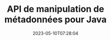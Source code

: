 ---
############################# Static ############################
layout: "product"
date: 2023-05-10T07:28:04
draft: false

product: "Metadata"
product_tag: "metadata"
platform: "Java"
platform_tag: "java"

############################# Head ############################
head_title: "API de métadonnées Java - Afficher, lire, exporter, modifier, supprimer les métadonnées de document"
head_description: "API de métadonnées Java pour afficher, lire, modifier, analyser, rechercher, supprimer, comparer et exporter les métadonnées des documents PDF Word Excel PPTX Outlook Visio Audio Vidéo & Image."

############################# Header ############################
title: "API de manipulation de métadonnées pour Java"
description: "Développez des applications Java pour créer, afficher, accéder, mettre à jour, supprimer, rechercher, comparer, remplacer et exporter des métadonnées de documents et de formats d'image populaires."
button:
    enable: true

############################# SubMenu ############################
submenu:
    enable: true
    
    left:
        img_alt: "GroupDocs.Metadata for Java"
        image: "https://www.groupdocs.cloud/templates/groupdocs/images/product-logos/groupdocs-metadata-java.png"
        product: "GroupDocs.Metadata"
        platform: "Java"
        
    middle:
        button:
            # button loop
            - link: "#overview"
              text: "Aperçu"

            # button loop
            - link: "#features"
              text: "Fonctionnalités"

            # button loop
            - link: "#support"
              text: "Soutien"

            # button loop
            - link: "https://products.groupdocs.app/metadata"
              text: "Démo en direct"

            # button loop
            - link: "https://purchase.groupdocs.com/pricing/metadata/java"
              text: "Tarification"

    right:
        link_download: "https://downloads.groupdocs.com/metadata"
        link_learn: "https://docs.groupdocs.com/metadata/java/"
        link_buy: "https://purchase.groupdocs.com"

############################# Overview ############################
overview:
    enable: true
    content: |
      GroupDocs.Metadata for Java est une API de gestion des métadonnées avancée pour manipuler les informations de métadonnées des documents, images, archives, torrents et divers autres formats de fichiers. Les développeurs peuvent désormais améliorer les fonctionnalités de leurs applications Java en intégrant facilement l'affichage, la modification, la suppression, l'extraction, la recherche, la comparaison, le remplacement et l'exportation de métadonnées dans tous les formats de documents commerciaux courants tels que PDF, Microsoft Office Word, les feuilles de calcul Excel, les présentations PowerPoint et diapositives, e-mails Outlook, Project, diagrammes Visio, OneNote, images, AutoCAD, Photoshop, audio, vidéo, polices OpenType et métafichiers.  

      La bibliothèque de métadonnées Java vous offre des fonctionnalités telles que la recherche de métadonnées, le remplacement des propriétés des métadonnées, la comparaison des métadonnées des formats de fichiers pris en charge pour identifier les similitudes ainsi que les différences. Vous pouvez également éditer ou modifier les métadonnées pour une meilleure gestion des informations et exporter les informations de métadonnées récupérées vers un fichier Excel, un fichier CSV et un DataSet. L'API offre une prise en charge complète pour travailler avec toutes les normes de métadonnées couramment utilisées telles que les propriétés de métadonnées intégrées, XMP, EXIF ​​et personnalisées dans les formats de document pris en charge.

      GroupDocs.Metadata for Java est compatible avec toutes les versions de Java et prend en charge les systèmes d'exploitation courants (Windows, Linux, MacOS) capables d'exécuter Java Runtime.
    tabs:
      enable: true
      
      ## TAB ONE ##
      tab_one:
        description: |
          Voici un aperçu de GroupDocs.Metadata pour Java :
      
        left:
          enable: true
          icon: "fas fa-file-image"
          title: "Travailler avec des images"
          content: |
            * Métadonnées XMP
            * Métadonnées EXIF
            * Métadonnées IPTC-IIM
            * Métadonnées PSD
            * Métadonnées CAO
            * Analyser des balises IFD supplémentaires
        
        right:
          enable: true
          icon: "fab fa-html5"
          title: "Travailler avec l'audio et la vidéo"
          content: |
            * Détection du format MP3 d'exécution
            * Lire les paroles3 Tag
            * Lire les informations audio MPEG
            * Lire les informations d'en-tête AVI
            * Lire les sous-titres de Matroska
            * Exporter des données vers Excel ou CSV
      
      ## TAB TWO ##
      tab_two:
        description: |
          GroupDocs.Metadata pour Java prend en charge les éléments suivants [formats de fichiers de documents](https://docs.groupdocs.com/metadata/java/supported-document-formats/):

        left:
          enable: true
          table:
            # table loop
            - title: "Microsoft Office"
              content: |
                * **Word:** DOC, DOCX, DOCM, DOT, DOTX, DOTM, RTF, TXT
                * **Excel:** XLS, XLSX, XLSM, XLSB, XLTM, XLT, XLTM, XLTX, XLAM, SXC, SpreadsheetML
                * **PowerPoint:** PPT, PPTX, PPS, PPSX, PPSM, POT, POTM, POTX, PPTM
                * **Visio:** VSD, VDX, VSS, VSSX, VSX, VST, VSTX, VTX, VSDX, VDW, VSTM, VSSM, VSDM
                * **Project:** MPP
                * **Outlook:** MSG, EML, EMLX, PST, OST
                * **OneNote:** ONE

        right:
          enable: true
          table:
            # table loop
            - title: "Autres formats"
              content: |
                * **OpenDocument**: ODT, ODS
                * **Portable**: PDF
                * **Photoshop**: PSD
                * **AutoCAD**: DWG, DXF
                * **l'audio**:  MP3, WAV
                * **Vidéo**: AVI, MOV, QT, FLV
                * **Metafiles**: EMF, WMF
                * **vCard**: VCF, VCR
                * **Images**: JPG, JPEG, JPE, JP2, PNG, GIF, TIFF, WebP, BMP, DJVU, DJV, DICOM
                * **Matroska Media Container**: MKV, MKA, MK3D, WEBM
                * **Polices OpenType**: OTF, OTC, TTF, TTC
                * **Les autres**: EPUB, ZIP, TORRENT, ASF

      ## TAB THREE ##
      tab_three:
        description: |
          GroupDocs.Metadata pour .NET prend en charge les systèmes d'exploitation, frameworks et gestionnaires de packages suivants :
        
        left:
          enable: true
          table:
            # table loop
            - icon: "fab fa-windows"
              title: "Systèmes d'exploitation"
              content: |
                * Bureau Windows
                * Serveur Windows
                * windows Azure
                * Linux

            # table loop
            - icon: "fas fa-code"
              title: "Cadres pris en charge"
              content: |
                * .NET Framework 2.0 ou supérieur

        right:
          enable: true
          table:
            # table loop
            - icon: "fas fa-cogs"
              title: "Gestionnaires de packages"
              content: |
                * NuGet
                {tabs.tab_three.right.content.line_2}
                {tabs.tab_three.right.content.line_3}
            # table loop
            - icon: "fas fa-tools"
              title: "Environnements de développement"
              content: |
                *Microsoft Visual Studio

############################# Features ############################
features:
    enable: true
    title: "GroupDocs.Metadata pour les fonctionnalités Java"

    feature:
      # feature loop
      - icon: "fas fa-copy"
        content: "Manipuler les métadonnées intégrées et personnalisées et récupérer les métadonnées des formats de torrents et d'archives"
       
      # feature loop
      - icon: "fas fa-eye"
        content: "Accéder et supprimer des données cachées dans Microsoft Word, Excel, PowerPoint et PDF"

      # feature loop
      - icon: "fas fa-bolt"
        content: "Détecter le type de fichier de document au moment de l'exécution"
      
      # feature loop
      - icon: "fas fa-file-powerpoint"
        content: "Identifier/supprimer les signatures numériques dans Word, Excel, PDF"

      # feature loop
      - icon: "fas fa-code"
        content: "Détecter la protection par mot de passe des documents dans Word, Excel, PowerPoint et PDF"

      # feature loop
      - icon: "fas fa-cloud"
        content: "Récupérer des vignettes et des aperçus d'images des formats pris en charge et de la prise en charge du conteneur multimédia Matroska"

      # feature loop
      - icon: "fas fa-remove-format"
        content: "Extraire des métadonnées de texte à partir de fichiers image PNG"

      # feature loop
      - icon: "fas fa-comment-slash"
        content: "Prend en charge l'énumération de tout type de métadonnées et la lecture des métadonnées des fichiers de polices OpenType"

      # feature loop
      - icon: "fas fa-location-arrow"
        content: "Lire la propriété de métadonnées à l'aide de la clé définie pour tout format pris en charge"

      # feature loop
      - icon: "fas fa-border-all"
        content: "Obtenir/Supprimer les métadonnées des e-mails et supprimer les pièces jointes"

      # feature loop
      - icon: "fas fa-wrench"
        content: "Lire les sous-titres Matroska et récupérer les métadonnées des fichiers audio et vidéo"

      # feature loop
      - icon: "fas fa-columns"
        content: "Générer des aperçus d'image pour les fichiers EPUB, CAD, EML et MSG"

      # feature loop
      - icon: "fas fa-file-word"
        content: "Identifier les différences ou les similitudes dans les métadonnées des formats pris en charge par comparaison"

      # feature loop
      - icon: "fas fa-envelope"
        content: "Propriétés de recherche des métadonnées de document, EXIF ​​et XMP"

      # feature loop
      - icon: "fas fa-print"
        content: "Remplacer les propriétés des métadonnées de Word, Excel, PowerPoint et PDF"

      # feature loop
      - icon: "fas fa-file-archive"
        content: "Exporter les métadonnées des formats de fichiers pris en charge vers Excel, CSV ou DataSet"

      # feature loop
      - icon: "fas fa-lock"
        content: "Ajouter ou mettre à jour les propriétés de métadonnées XMP et EXIF ​​de types arbitraires à l'aide de l'API de recherche"

      # feature loop
      - icon: "fas fa-file-code"
        content: "Manipuler les propriétés des métadonnées d'image et supprimer les informations de localisation des photos"

      # feature loop
      - icon: "fas fa-fill-drip"
        content: "Supprimer les métadonnées et les commentaires des rapports et des documents"
        
      # feature loop
      - icon: "fas fa-file-excel"
        content: "Extraction de métadonnées à partir de fichiers Microsoft Excel à partir d'Excel 95"

      # feature loop
      - icon: "fas fa-heading"
        content: "Réduction de la consommation de mémoire des formats PDF, Excel et Image"

      # feature loop
      - icon: "fas fa-project-diagram"
        content: "Mettre à jour les propriétés des métadonnées EXIF ​​dans les fichiers WEBP, PNG et PSD"

      # feature loop
      - icon: "fas fa-cube"
        content: "Extraire les propriétés des métadonnées XMP dans les fichiers MOV, MP3 et WEBP"

      # feature loop
      - icon: "fas fa-envelope"
        content: "Ajouter, mettre à jour et supprimer des packages de métadonnées IPTC dans les images TIFF"

      # feature loop
      - icon: "fas fa-project-diagram"
        content: "Ajouter, mettre à jour et supprimer des packages de métadonnées EXIF ​​dans les images JPEG2000"

      # feature loop
      - icon: "fas fa-cube"
        content: "Lire les balises EXIF ​​et les propriétés de métadonnées XMP à partir des formats d'image HEIC/HEIF"

      # feature loop
      - icon: "fas fa-lock"
        content: "Lire les métadonnées à partir de fichiers Microsoft Project cryptés"
        
    more_feature:
      # more_feature_loop
      - title: "Récupérer efficacement les propriétés des métadonnées"
        content: |
          Avec GroupDocs.Metadata pour l'API Java, les propriétés de métadonnées des formats de fichiers pris en charge peuvent être récupérées assez efficacement. Le code pour le faire est assez simple et direct. Voici un exemple qui montre à quel point il est facile de récupérer les propriétés des métadonnées d'un fichier MP3 à l'aide de Java :
          ```java
           try (Mp3Format mp3Format = new Mp3Format("D:\\sample.mp3")) 
          {
            System.out.printf("Album: %", mp3Format.getId3v1Properties().getAlbum());
            System.out.printf("Title: %", mp3Format.getId3v2Properties().getTitle());
          }
          ```      
      # more_feature_loop
      - title: "Récupérer des données cachées pour les manipuler"
        content: "GroupDocs.Metadata pour Java vous offre un moyen complet d'obtenir et de supprimer des données masquées à partir de fichiers Microsoft Word, Excel et PowerPoint. Vous pouvez également faire de même pour les documents PDF. Vous pouvez manipuler des commentaires, des champs de fusion, des pages masquées, des champs de formulaire, des annotations et plus encore."

############################# Support ############################
support:
    enable: true

############################# Solutions ############################
solutions:
    enable: true
    title: "GroupDocs.Metadata propose des API de visualisation de documents pour d'autres environnements de développement populaires"

    solution:
        # solution loop
        - img_alt: "GroupDocs.Metadata for .NET"
          image: "https://www.groupdocs.cloud/templates/groupdocs/images/product-logos/groupdocs-metadata-net.png"
          product: "GroupDocs.Metadata"
          platform: ".NET"
          link: "/metadata/net/"

############################# Back to top ###############################
back_to_top:
  enable: true
---